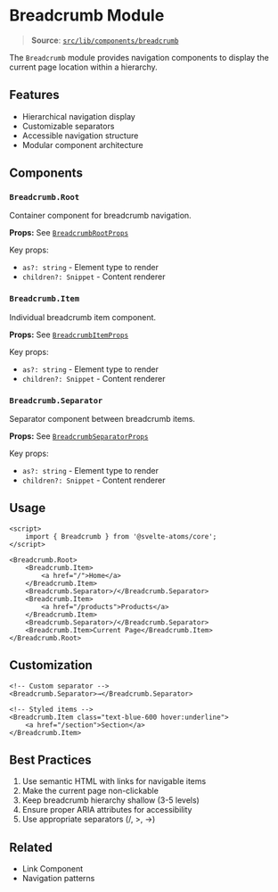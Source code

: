 # Breadcrumb Module

> **Source**: [`src/lib/components/breadcrumb`](../../src/lib/components/breadcrumb)

The `Breadcrumb` module provides navigation components to display the current page location within a hierarchy.

## Features

- Hierarchical navigation display
- Customizable separators
- Accessible navigation structure
- Modular component architecture

## Components

### `Breadcrumb.Root`

Container component for breadcrumb navigation.

**Props:** See [`BreadcrumbRootProps`](../../src/lib/components/breadcrumb/breadcrumb-root.svelte)

Key props:

- `as?: string` - Element type to render
- `children?: Snippet` - Content renderer

### `Breadcrumb.Item`

Individual breadcrumb item component.

**Props:** See [`BreadcrumbItemProps`](../../src/lib/components/breadcrumb/breadcrumb-item.svelte)

Key props:

- `as?: string` - Element type to render
- `children?: Snippet` - Content renderer

### `Breadcrumb.Separator`

Separator component between breadcrumb items.

**Props:** See [`BreadcrumbSeparatorProps`](../../src/lib/components/breadcrumb/breadcrumb-separator.svelte)

Key props:

- `as?: string` - Element type to render
- `children?: Snippet` - Content renderer

## Usage

```svelte
<script>
	import { Breadcrumb } from '@svelte-atoms/core';
</script>

<Breadcrumb.Root>
	<Breadcrumb.Item>
		<a href="/">Home</a>
	</Breadcrumb.Item>
	<Breadcrumb.Separator>/</Breadcrumb.Separator>
	<Breadcrumb.Item>
		<a href="/products">Products</a>
	</Breadcrumb.Item>
	<Breadcrumb.Separator>/</Breadcrumb.Separator>
	<Breadcrumb.Item>Current Page</Breadcrumb.Item>
</Breadcrumb.Root>
```

## Customization

```svelte
<!-- Custom separator -->
<Breadcrumb.Separator>→</Breadcrumb.Separator>

<!-- Styled items -->
<Breadcrumb.Item class="text-blue-600 hover:underline">
	<a href="/section">Section</a>
</Breadcrumb.Item>
```

## Best Practices

1. Use semantic HTML with links for navigable items
2. Make the current page non-clickable
3. Keep breadcrumb hierarchy shallow (3-5 levels)
4. Ensure proper ARIA attributes for accessibility
5. Use appropriate separators (/, >, →)

## Related

- Link Component
- Navigation patterns

